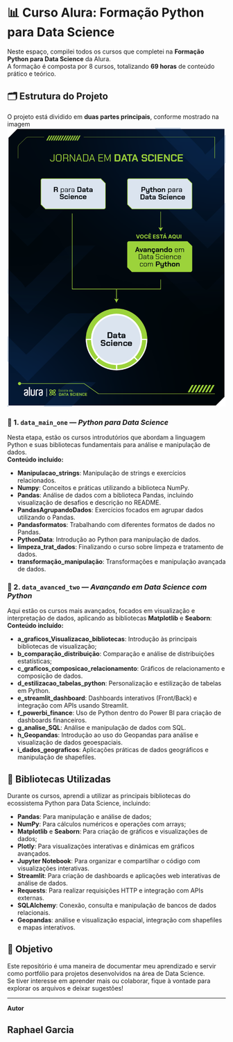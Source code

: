 # 📊 Curso Alura: Formação Python para Data Science

Neste espaço, compilei todos os cursos que completei na **Formação Python para Data Science** da Alura.  
A formação é composta por 8 cursos, totalizando **69 horas** de conteúdo prático e teórico.

## 🗂 Estrutura do Projeto

O projeto está dividido em **duas partes principais**, conforme mostrado na imagem
![Jornada em Data Science - Alura](./Curso.png)

### 📘 1. `data_main_one` — _Python para Data Science_

Nesta etapa, estão os cursos introdutórios que abordam a linguagem Python e suas bibliotecas fundamentais para análise e manipulação de dados.  
**Conteúdo incluído:**

- **Manipulacao_strings**: Manipulação de strings e exercícios relacionados.
- **Numpy**: Conceitos e práticas utilizando a biblioteca NumPy.
- **Pandas**: Análise de dados com a biblioteca Pandas, incluindo visualização de desafios e descrição no README.
- **PandasAgrupandoDados**: Exercícios focados em agrupar dados utilizando o Pandas.
- **Pandasformatos**: Trabalhando com diferentes formatos de dados no Pandas.
- **PythonData**: Introdução ao Python para manipulação de dados.
- **limpeza_trat_dados**: Finalizando o curso sobre limpeza e tratamento de dados.
- **transformação_manipulação**: Transformações e manipulação avançada de dados.

### 🚀 2. `data_avanced_two` — _Avançando em Data Science com Python_

Aqui estão os cursos mais avançados, focados em visualização e interpretação de dados, aplicando as bibliotecas **Matplotlib** e **Seaborn**:  
**Conteúdo incluído:**

- **a_graficos_Visualizacao_bibliotecas**: Introdução às principais bibliotecas de visualização;
- **b_comparação_distribuição**: Comparação e análise de distribuições estatísticas;
- **c_graficos_composicao_relacionamento**: Gráficos de relacionamento e composição de dados.
- **d_estilizacao_tabelas_python**: Personalização e estilização de tabelas em Python.
- **e_streamlit_dashboard**: Dashboards interativos (Front/Back) e integração com APIs usando Streamlit.
- **f_powerbi_finance**: Uso de Python dentro do Power BI para criação de dashboards financeiros.
- **g_analise_SQL**: Análise e manipulação de dados com SQL.
- **h_Geopandas**: Introdução ao uso do Geopandas para análise e visualização de dados geoespaciais.
- **i_dados_geograficos**: Aplicações práticas de dados geográficos e manipulação de shapefiles.

## 🧠 Bibliotecas Utilizadas

Durante os cursos, aprendi a utilizar as principais bibliotecas do ecossistema Python para Data Science, incluindo:

- **Pandas**: Para manipulação e análise de dados;
- **NumPy**: Para cálculos numéricos e operações com arrays;
- **Matplotlib** e **Seaborn**: Para criação de gráficos e visualizações de dados;
- **Plotly**: Para visualizações interativas e dinâmicas em gráficos avançados.
- **Jupyter Notebook**: Para organizar e compartilhar o código com visualizações interativas.
- **Streamlit**: Para criação de dashboards e aplicações web interativas de análise de dados.
- **Requests**: Para realizar requisições HTTP e integração com APIs externas.
- **SQLAlchemy**: Conexão, consulta e manipulação de bancos de dados relacionais.
- **Geopandas**: análise e visualização espacial, integração com shapefiles e mapas interativos.

## 🎯 Objetivo

Este repositório é uma maneira de documentar meu aprendizado e servir como portfólio para projetos desenvolvidos na área de Data Science.  
Se tiver interesse em aprender mais ou colaborar, fique à vontade para explorar os arquivos e deixar sugestões!

---

**Autor**

## Raphael Garcia
